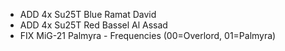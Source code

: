 * ADD 4x Su25T Blue Ramat David
* ADD 4x Su25T Red Bassel Al Assad
* FIX MiG-21 Palmyra - Frequencies (00=Overlord, 01=Palmyra)

